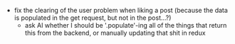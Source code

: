 - fix the clearing of the user problem when liking a post (because the data is populated in the get request, but not in the post...?)
  - ask AI whether I should be '.populate'-ing all of the things that return this from the backend, or manually updating that shit in redux
